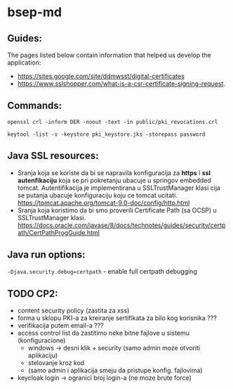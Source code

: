 # bsep-md

## Guides:
The pages listed below contain information that helped us develop the application:
- https://sites.google.com/site/ddmwsst/digital-certificates
- https://www.sslshopper.com/what-is-a-csr-certificate-signing-request.

## Commands:
`openssl crl -inform DER -noout -text -in public/pki_revocations.crl`

`keytool -list -v -keystore pki_keystore.jks -storepass password`

## Java SSL resources:
- Sranja koja se koriste da bi se napravila konfiguracija za **https** i **ssl autenfikaciju** koja se pri pokretanju ubacuje u springov embedded tomcat. Autentifikacija je implementirana u SSLTrustManager klasi cija se putanja ubacuje konfiguraciju koju ce tomcat ucitati. https://tomcat.apache.org/tomcat-9.0-doc/config/http.html
- Sranja koja koristimo da bi smo proverili Certificate Path (sa OCSP) u SSLTrustManager klasi. https://docs.oracle.com/javase/8/docs/technotes/guides/security/certpath/CertPathProgGuide.html

## Java run options:
`-Djava.security.debug=certpath` - enable full certpath debugging

## TODO CP2:
- content security policy (zastita za xss)
- forma u sklopu PKI-a za kreiranje sertifikata za bilo kog korisnika ???
- verifikacija putem email-a ???
- access control list da zastitimo neke bitne fajlove u sistemu (konfiguracione)
  - windows -> desni klik + security (samo admin moze otvoriti aplikaciju)
  - stelovanje kroz kod 
  - (samo admin i aplikacija smeju da pristupe konfig. fajlovima)
- keycloak login -> ogranici broj login-a (ne moze brute force)



